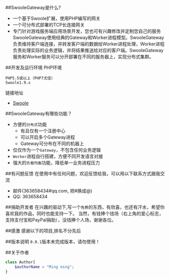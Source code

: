 ##SwooleGateway是什么?
* 一个基于Swoole扩展，使用PHP编写的网关
* 一个可分布式部署的TCP长连接网关
* 专门针对游戏服务端应用场景开发，您也可有兴趣修改并定制您自己的服务
SwooleGateway使用经典的Gateway和Worker进程模型。SwooleGateway负责维持客户端连接，并转发客户端的数据给Worker进程处理，Worker进程负责处理实际的业务逻辑，并将结果推送给对应的客户端。SwooleGateway服务和Worker服务可以分开部署在不同的服务器上，实现分布式集群。

##开发及运行环境
PHP环境
```
PHP5.5或以上（PHP7尤佳）
Swoole1.9.x
```
链接地址
* [Swoole](http://www.swoole.com)


##SwooleGateway有哪些功能？

* 方便的`分布式`功能
    *  有且仅有一个注册中心
    *  可以开启多个Gateway进程
    *  Gateway可分布在不同的机器上
* 仅仅作为一个`Gateway`，不包含任何业务逻辑
* `Worker`进程自行搭建，方便不同开发语言对接
* 强大的`负载均衡`功能，降低单一业务进程压力


##有问题反馈
在使用中有任何问题，欢迎反馈给我，可以用以下联系方式跟我交流

* 邮件(363658434#qq.com, 把#换成@)
* QQ: 363658434

##捐助开发者
在兴趣的驱动下,写一个`免费`的东西，有欣喜，也还有汗水，希望你喜欢我的作品，同时也能支持一下。
当然，有钱捧个钱场（右上角的爱心标志，支持支付宝和PayPal捐助），没钱捧个人场，谢谢各位。

##感激
感谢以下的项目,排名不分先后

##版本说明
`0.0.1`版本未完成版本，请勿使用！

##关于作者


```PHP
class Author{
    $authorName = "Ming ming";
}
```